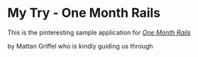 # My Try - One Month Rails

This is the pinteresting sample application for 
[*One Month Rails*](http://onemonthrails.com)

by Mattan Griffel who is kindly guiding us through